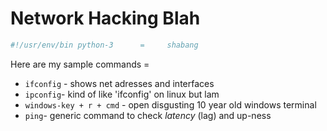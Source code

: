 # Network Hacking Blah

```python
#!/usr/env/bin python-3      =     shabang
```

Here are my sample commands =
* `ifconfig` - shows net adresses and interfaces
* `ipconfig`- kind of like 'ifconfig' on linux but lam
* `windows-key + r + cmd` - open disgusting 10 year old windows terminal
* `ping`- generic command to check *latency* (lag) and up-ness
































































































